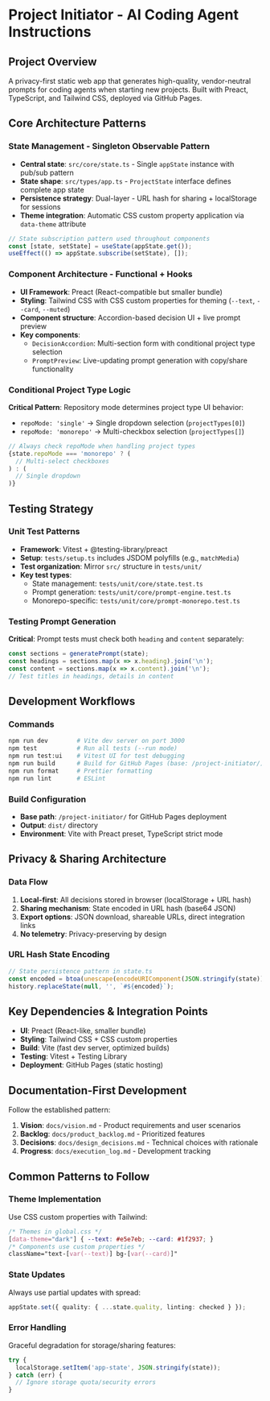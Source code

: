 # Project Initiator - AI Coding Agent Instructions

## Project Overview
A privacy-first static web app that generates high-quality, vendor-neutral prompts for coding agents when starting new projects. Built with Preact, TypeScript, and Tailwind CSS, deployed via GitHub Pages.

## Core Architecture Patterns

### State Management - Singleton Observable Pattern
- **Central state**: `src/core/state.ts` - Single `appState` instance with pub/sub pattern
- **State shape**: `src/types/app.ts` - `ProjectState` interface defines complete app state
- **Persistence strategy**: Dual-layer - URL hash for sharing + localStorage for sessions
- **Theme integration**: Automatic CSS custom property application via `data-theme` attribute

```typescript
// State subscription pattern used throughout components
const [state, setState] = useState(appState.get());
useEffect(() => appState.subscribe(setState), []);
```

### Component Architecture - Functional + Hooks
- **UI Framework**: Preact (React-compatible but smaller bundle)
- **Styling**: Tailwind CSS with CSS custom properties for theming (`--text`, `--card`, `--muted`)
- **Component structure**: Accordion-based decision UI + live prompt preview
- **Key components**:
  - `DecisionAccordion`: Multi-section form with conditional project type selection
  - `PromptPreview`: Live-updating prompt generation with copy/share functionality

### Conditional Project Type Logic
**Critical Pattern**: Repository mode determines project type UI behavior:
- `repoMode: 'single'` → Single dropdown selection (`projectTypes[0]`)
- `repoMode: 'monorepo'` → Multi-checkbox selection (`projectTypes[]`)

```typescript
// Always check repoMode when handling project types
{state.repoMode === 'monorepo' ? (
  // Multi-select checkboxes
) : (
  // Single dropdown
)}
```

## Testing Strategy

### Unit Test Patterns
- **Framework**: Vitest + @testing-library/preact
- **Setup**: `tests/setup.ts` includes JSDOM polyfills (e.g., `matchMedia`)
- **Test organization**: Mirror `src/` structure in `tests/unit/`
- **Key test types**:
  - State management: `tests/unit/core/state.test.ts`
  - Prompt generation: `tests/unit/core/prompt-engine.test.ts` 
  - Monorepo-specific: `tests/unit/core/prompt-monorepo.test.ts`

### Testing Prompt Generation
**Critical**: Prompt tests must check both `heading` and `content` separately:
```typescript
const sections = generatePrompt(state);
const headings = sections.map(x => x.heading).join('\n');
const content = sections.map(x => x.content).join('\n');
// Test titles in headings, details in content
```

## Development Workflows

### Commands
```bash
npm run dev        # Vite dev server on port 3000
npm test           # Run all tests (--run mode)
npm run test:ui    # Vitest UI for test debugging
npm run build      # Build for GitHub Pages (base: /project-initiator/)
npm run format     # Prettier formatting
npm run lint       # ESLint
```

### Build Configuration
- **Base path**: `/project-initiator/` for GitHub Pages deployment
- **Output**: `dist/` directory
- **Environment**: Vite with Preact preset, TypeScript strict mode

## Privacy & Sharing Architecture

### Data Flow
1. **Local-first**: All decisions stored in browser (localStorage + URL hash)
2. **Sharing mechanism**: State encoded in URL hash (base64 JSON)
3. **Export options**: JSON download, shareable URLs, direct integration links
4. **No telemetry**: Privacy-preserving by design

### URL Hash State Encoding
```typescript
// State persistence pattern in state.ts
const encoded = btoa(unescape(encodeURIComponent(JSON.stringify(state))));
history.replaceState(null, '', `#${encoded}`);
```

## Key Dependencies & Integration Points

- **UI**: Preact (React-like, smaller bundle)
- **Styling**: Tailwind CSS + CSS custom properties
- **Build**: Vite (fast dev server, optimized builds)
- **Testing**: Vitest + Testing Library
- **Deployment**: GitHub Pages (static hosting)

## Documentation-First Development

Follow the established pattern:
1. **Vision**: `docs/vision.md` - Product requirements and user scenarios
2. **Backlog**: `docs/product_backlog.md` - Prioritized features
3. **Decisions**: `docs/design_decisions.md` - Technical choices with rationale
4. **Progress**: `docs/execution_log.md` - Development tracking

## Common Patterns to Follow

### Theme Implementation
Use CSS custom properties with Tailwind:
```css
/* Themes in global.css */
[data-theme="dark"] { --text: #e5e7eb; --card: #1f2937; }
/* Components use custom properties */
className="text-[var(--text)] bg-[var(--card)]"
```

### State Updates
Always use partial updates with spread:
```typescript
appState.set({ quality: { ...state.quality, linting: checked } });
```

### Error Handling
Graceful degradation for storage/sharing features:
```typescript
try {
  localStorage.setItem('app-state', JSON.stringify(state));
} catch (err) {
  // Ignore storage quota/security errors
}
```
